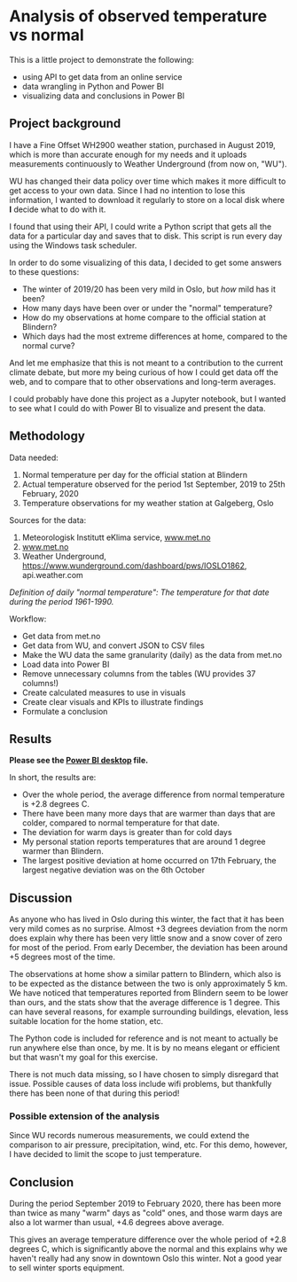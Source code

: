 # Analysis of observed temperature vs normal

This is a little project to demonstrate the following:

- using API to get data from an online service
- data wrangling in Python and Power BI
- visualizing data and conclusions in Power BI




## Project background

I have a Fine Offset WH2900 weather station, purchased in August 2019, which is more than accurate enough for my needs and it uploads measurements continuously to Weather Underground (from now on, "WU").

WU has changed their data policy over time which makes it more difficult to get access to your own data. Since I had no intention to lose this information, I wanted to download it regularly to store on a local disk where **I** decide what to do with it.

I found that using their API, I could write a Python script that gets all the data for a particular day and saves that to disk. This script is run every day using the Windows task scheduler.

In order to do some visualizing of this data, I decided to get some answers to these questions:

- The winter of 2019/20 has been very mild in Oslo, but _how_ mild has it been?
- How many days have been over or under the "normal" temperature?
- How do my observations at home compare to the official station at Blindern?
- Which days had the most extreme differences at home, compared to the normal curve?

And let me emphasize that this is not meant to a contribution to the current climate debate, but more my being curious of how I could get data off the web, and to compare that to other observations and long-term averages.

I could probably have done this project as a Jupyter notebook, but I wanted to see what I could do with Power BI to visualize and present the data.



## Methodology

Data needed:
1. Normal temperature per day for the official station at Blindern
2. Actual temperature observed for the period 1st September, 2019 to 25th February, 2020
3. Temperature observations for my weather station at Galgeberg, Oslo

Sources for the data:
1. Meteorologisk Institutt eKlima service, www.met.no
2. www.met.no
3. Weather Underground, https://www.wunderground.com/dashboard/pws/IOSLO1862, api.weather.com

*Definition of daily "normal temperature": The temperature for that date during the period 1961-1990.*

Workflow:
- Get data from met.no
- Get data from WU, and convert JSON to CSV files
- Make the WU data the same granularity (daily) as the data from met.no
- Load data into Power BI
- Remove unnecessary columns from the tables (WU provides 37 columns!)
- Create calculated measures to use in visuals
- Create clear visuals and KPIs to illustrate findings
- Formulate a conclusion



## Results

**Please see the [Power BI desktop](Temp_analysis.pbix) file.**

In short, the results are:
- Over the whole period, the average difference from normal temperature is +2.8 degrees C.
- There have been many more days that are warmer than days that are colder, compared to normal temperature for that date.
- The deviation for warm days is greater than for cold days
- My personal station reports temperatures that are around 1 degree warmer than Blindern.
- The largest positive deviation at home occurred on 17th February, the largest negative deviation was on the 6th October



## Discussion

As anyone who has lived in Oslo during this winter, the fact that it has been very mild comes as no surprise. Almost +3 degrees deviation from the norm does explain why there has been very little snow and a snow cover of zero for most of the period.
From early December, the deviation has been around +5 degrees most of the time.

The observations at home show a similar pattern to Blindern, which also is to be expected as the distance between the two is only approximately 5 km. We have noticed that temperatures reported from Blindern seem to be lower than ours, and the stats show that the average difference is 1 degree. This can have several reasons, for example surrounding buildings, elevation, less suitable location for the home station, etc.

The Python code is included for reference and is not meant to actually be run anywhere else than once, by me. It is by no means elegant or efficient but that wasn't my goal for this exercise.

There is not much data missing, so I have chosen to simply disregard that issue. Possible causes of data loss include wifi problems, but thankfully there has been none of that during this period!



### Possible extension of the analysis

Since WU records numerous measurements, we could extend the comparison to air pressure, precipitation, wind, etc.
For this demo, however, I have decided to limit the scope to just temperature.



## Conclusion

During the period September 2019 to February 2020, there has been more than twice as many "warm" days as "cold" ones, and those warm days are also a lot warmer than usual, +4.6 degrees above average.

This gives an average temperature difference over the whole period of +2.8 degrees C, which is significantly above the normal and this explains why we haven't really had any snow in downtown Oslo this winter. Not a good year to sell winter sports equipment.









